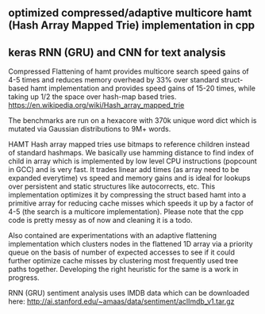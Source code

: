 ## optimized compressed/adaptive multicore hamt (Hash Array Mapped Trie) implementation in cpp
## keras RNN (GRU) and CNN for text analysis

Compressed Flattening of hamt provides multicore search speed gains of 4-5 times and reduces memory overhead by 33% over standard struct-based hamt implementation and provides speed gains of 15-20 times, while taking up 1/2 the space over hash-map based tries. 
https://en.wikipedia.org/wiki/Hash_array_mapped_trie

The benchmarks are run on a hexacore with 370k unique word dict which is mutated via Gaussian distributions to 9M+ words.

HAMT Hash array mapped tries use bitmaps to reference children instead of standard hashmaps. We basically use hamming distance to find index of child in array which is implemented by low level CPU instructions (popcount in GCC) and is very fast. It trades linear add times (as array need to be expanded everytime) vs speed and memory gains and is ideal for lookups over persistent and static structures like autocorrects, etc. This implementation optimizes it by compressing the struct based hamt into a primitive array for reducing cache misses which speeds it up by a factor of 4-5 (the search is a multicore implementation). Please note that the cpp code is pretty messy as of now and cleaning it is a todo.

Also contained are experimentations with an adaptive flattening implementation which clusters nodes in the flattened 1D array via a priority queue on the basis of number of expected accesses to see if it could further optimize cache misses by clustering most frequently used tree paths together. Developing the right heuristic for the same is a work in progress.



RNN (GRU) sentiment analysis uses IMDB data which can be downloaded here:
http://ai.stanford.edu/~amaas/data/sentiment/aclImdb_v1.tar.gz
